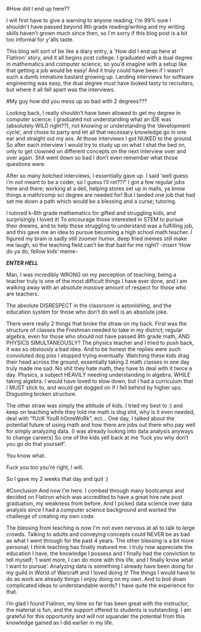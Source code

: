 #How did I end up here??

I will first have to give a warning to anyone reading; I'm 99% sure I shouldn't have passed beyond 8th grade reading/writing and my writing skills haven’t grown much since then, so I'm sorry if this blog post is a bit too informal for y'alls taste. 

This blog will sort of be like a diary entry, a 'How did I end up here at Flatiron' story, and it all begins post college. I graduated with a dual degree in mathematics and computer science, so you’d imagine with a setup like that getting a job would be easy! And it truly could have been if I wasn’t such a dumb immature bastard growing up. Landing interviews for software engineering was easy, the dual degree must have looked tasty to recruiters, but where it all fell apart was the interviews. 

#My guy how did you mess up so bad with 2 degrees???

Looking back, I really shouldn’t have been allowed to get my degree in computer science. I graduated not understanding what an IDE was (absolutely WILD right??), not knowing or understanding the ‘development cycle’, and chose to party and let all that necessary knowledge go in one ear and straight out my ass. At those interviews I got NUKED to the ground. So after each interview I would try to study up on what I shat the bed on, only to get clowned on different concepts on the next interview over and over again. Shit went down so bad I don’t even remember what those questions were.

After so many botched interviews, I essentially gave up. I said ‘well guess i’m not meant to be a coder, so I guess I’ll rot???’ I got a few regular jobs here and there; working at a deli, helping stores set up in malls, ya know things a math/comp sci degree are needed for! But I landed one job that had set me down a path which would be a blessing and a curse; tutoring.

I tutored k-8th grade mathematics for gifted and struggling kids, and surprisingly I loved it! To encourage those interested in STEM to pursue their dreams, and to help those struggling to understand was a fulfilling job, and this gave me an idea to pursue becoming a high school math teacher. I figured my brain is sadly still zoomer humor, deep fried memes still make me laugh, so the teaching field can’t be that bad for me right? -insert ‘How do ya do, fellow kids’ meme-

***ENTER HELL***

Man, I was incredibly WRONG on my perception of teaching, being a teacher truly is one of the most difficult things I have ever done, and I am walking away with an absolute massive amount of respect for those who are teachers.

The absolute DISRESPECT in the classroom is astonishing, and the education system for those who don’t do well is an absolute joke.

There were really 2 things that broke the straw on my back. First was the structure of classes the Freshman needed to take in my district; regular algebra, even for those who should not have passed 8th grade math, AND PHYSICS SIMULTANEOUSLY? The physics teacher and I tried to push back, it was so obviously a bad idea. And to be honest the replies were such convoluted dog piss I stopped trying eventually. Watching these kids drag their head across the ground, essentially taking 2 math classes in one day truly made me sad. No shit they hate math, they have to deal with it twice a day. Physics, a subject HEAVILY needing understanding in algebra, WHILE taking algebra. I would have loved to slow down, but I had a curriculum that I MUST stick to, and would get dogged on if I fell behind by higher ups. Disgusting broken structure.

The other straw was simply the attitude of kids. I tried my best to :) and keep on teaching while they told me math is dog shit, why is it even needed, deal with “fUcK YouR hOmeWoRk”, ect… One day, I talked about the potential future of using math and how there are jobs out there who pay well for simply analyzing data. (I was already looking into data analysis anyways to change careers) So one of the kids yell back at me ‘fuck you why don’t you go do that yourself’. 

You know what.

Fuck you too you’re right, I will.

So I gave my 2 weeks that day and quit :) 

#Conclusion
And now I’m here. I combed through many bootcamps and decided on Flatiron which was accredited to have a great hire rate post graduation, my weakness from before. And I picked data science over data analysis since I had a computer science background and wanted the challenge of creating my own code. 

The blessing from teaching is now I'm not even nervous at all to talk to large crowds. Talking to adults and conveying concepts could NEVER be as bad as what I went through for the past 4 years. The other blessing is a bit more personal; I think teaching has finally matured me. I truly now appreciate the education I have, the knowledge I possess and I finally had the conviction to tell myself; ‘I want more, I can do more with this life, and I finally know what I want to pursue’.  Analyzing data is something I already have been doing for my guild in World of Warcraft and I loved doing it! The things I would have to do as work are already things I enjoy doing on my own. And to boil down complicated ideas to understandable words? I have quite the experience for that.

I’m glad I found Flatiron, my time so far has been great with the instructor, the material is fun, and the support offered to students is outstanding. I am grateful for this opportunity and will not squander the potential from this knowledge gained as I did earlier in my life.











